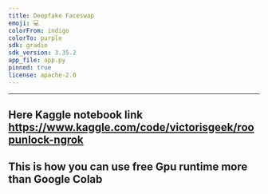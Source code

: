 ```yaml
---
title: Deepfake Faceswap
emoji: 💻
colorFrom: indigo
colorTo: purple
sdk: gradio
sdk_version: 3.35.2
app_file: app.py
pinned: true
license: apache-2.0
---
```


---
Here Kaggle notebook link
https://www.kaggle.com/code/victorisgeek/roopunlock-ngrok
---
This is how you can use free Gpu runtime more than Google Colab 
---
